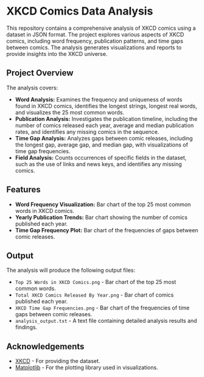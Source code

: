 # XKCD Comics Data Analysis

This repository contains a comprehensive analysis of XKCD comics using a dataset in JSON format. The project explores various aspects of XKCD comics, including word frequency, publication patterns, and time gaps between comics. The analysis generates visualizations and reports to provide insights into the XKCD universe.

## **Project Overview**

The analysis covers:

- **Word Analysis:** Examines the frequency and uniqueness of words found in XKCD comics, identifies the longest strings, longest real words, and visualizes the 25 most common words.
- **Publication Analysis:** Investigates the publication timeline, including the number of comics released each year, average and median publication rates, and identifies any missing comics in the sequence.
- **Time Gap Analysis:** Analyzes gaps between comic releases, including the longest gap, average gap, and median gap, with visualizations of time gap frequencies.
- **Field Analysis:** Counts occurrences of specific fields in the dataset, such as the use of links and news keys, and identifies any missing comics.

## **Features**

- **Word Frequency Visualization:** Bar chart of the top 25 most common words in XKCD comics.
- **Yearly Publication Trends:** Bar chart showing the number of comics published each year.
- **Time Gap Frequency Plot:** Bar chart of the frequencies of gaps between comic releases.

## **Output**

The analysis will produce the following output files:

- `Top 25 Words in XKCD Comics.png` - Bar chart of the top 25 most common words.
- `Total XKCD Comics Released By Year.png` - Bar chart of comics published each year.
- `XKCD Time Gap Frequencies.png` - Bar chart of the frequencies of time gaps between comic releases.
- `analysis_output.txt` - A text file containing detailed analysis results and findings.

## **Acknowledgements**

- [XKCD](https://xkcd.com/info.0.json) - For providing the dataset.
- [Matplotlib](https://matplotlib.org/) - For the plotting library used in visualizations.
